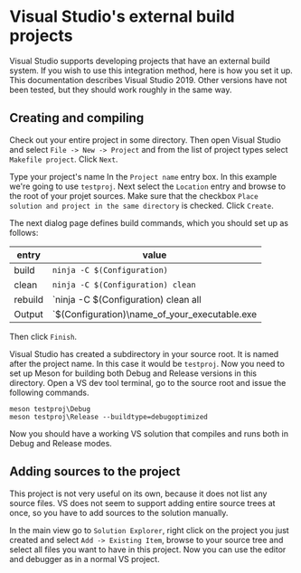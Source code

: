 # Visual Studio's external build projects

Visual Studio supports developing projects that have an external build
system. If you wish to use this integration method, here is how you
set it up. This documentation describes Visual Studio 2019. Other
versions have not been tested, but they should work roughly in the
same way.

## Creating and compiling

Check out your entire project in some directory. Then open Visual
Studio and select `File -> New -> Project` and from the list of
project types select `Makefile project`. Click `Next`.

Type your project's name In the `Project name` entry box. In this
example we're going to use `testproj`. Next select the `Location`
entry and browse to the root of your projet sources. Make sure that
the checkbox `Place solution and project in the same directory` is
checked. Click `Create`.

The next dialog page defines build commands, which you should set up
as follows:

| entry | value |
| ----- | ----- |
|build  | `ninja -C $(Configuration)` |
|clean  | `ninja -C $(Configuration) clean` |
|rebuild| `ninja -C $(Configuration) clean all|
|Output | `$(Configuration)\name_of_your_executable.exe|


Then click `Finish`.

Visual Studio has created a subdirectory in your source root. It is
named after the project name. In this case it would be `testproj`. Now
you need to set up Meson for building both Debug and Release versions
in this directory. Open a VS dev tool terminal, go to the source root
and issue the following commands.

```
meson testproj\Debug
meson testproj\Release --buildtype=debugoptimized
```

Now you should have a working VS solution that compiles and runs both
in Debug and Release modes.

## Adding sources to the project

This project is not very useful on its own, because it does not list
any source files. VS does not seem to support adding entire source
trees at once, so you have to add sources to the solution manually.

In the main view go to `Solution Explorer`, right click on the project
you just created and select `Add -> Existing Item`, browse to your
source tree and select all files you want to have in this project. Now
you can use the editor and debugger as in a normal VS project.
